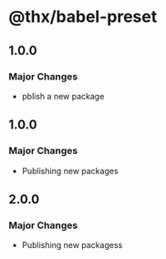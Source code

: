 # @thx/babel-preset

## 1.0.0

### Major Changes

- pblish a new package

## 1.0.0

### Major Changes

- Publishing new packages

## 2.0.0

### Major Changes

- Publishing new packagess
